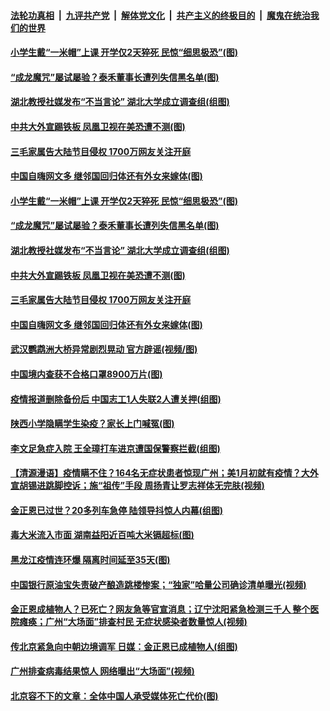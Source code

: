 ####  [法轮功真相](../../../../basic/blob/master/README.md?t=04272301) &nbsp;|&nbsp; [九评共产党](../../../../9ping.md/blob/master/README.md?t=04272301) &nbsp;|&nbsp; [解体党文化](../../../../jtdwh.md/blob/master/README.md?t=04272301)  &nbsp;|&nbsp; [共产主义的终极目的](../../../../gczydzjmd.md/blob/master/README.md?t=04272301) &nbsp;|&nbsp; [魔鬼在统治我们的世界](../../../../mgztzwmdsj.md/blob/master/README.md?t=04272301) 

#### [小学生戴“一米帽”上课 开学仅2天猝死 民惊“细思极恐”(图)](../pages/p1/931307.md?t=04272301) 

#### [“成龙魔咒”屡试屡验？泰禾董事长遭列失信黑名单(图)](../pages/p1/931303.md?t=04272301) 

#### [湖北教授社媒发布“不当言论” 湖北大学成立调查组(组图)](../pages/p1/931266.md?t=04272301) 

#### [中共大外宣踢铁板 凤凰卫视在美恐遭不测(图)](../pages/p1/931263.md?t=04272301) 

#### [三毛家属告大陆节目侵权 1700万网友关注开庭](../pages/p1/931230.md?t=04272301) 

#### [中国自嗨网文多 继邻国回归体还有外女来嫁体(图)](../pages/p1/931229.md?t=04272301) 

#### [小学生戴“一米帽”上课 开学仅2天猝死 民惊“细思极恐”(图)](../pages/p1/931307.md?t=04272301) 

#### [“成龙魔咒”屡试屡验？泰禾董事长遭列失信黑名单(图)](../pages/p1/931303.md?t=04272301) 

#### [湖北教授社媒发布“不当言论” 湖北大学成立调查组(组图)](../pages/p1/931266.md?t=04272301) 

#### [中共大外宣踢铁板 凤凰卫视在美恐遭不测(图)](../pages/p1/931263.md?t=04272301) 

#### [三毛家属告大陆节目侵权 1700万网友关注开庭](../pages/p1/931230.md?t=04272301) 

#### [中国自嗨网文多 继邻国回归体还有外女来嫁体(图)](../pages/p1/931229.md?t=04272301) 

#### [武汉鹦鹉洲大桥异常剧烈晃动 官方辟谣(视频/图)](../pages/p1/931228.md?t=04272301) 

#### [中国境内查获不合格口罩8900万片(图)](../pages/p1/931199.md?t=04272301) 

#### [疫情报道删除备份后 中国志工1人失联2人遭关押(组图)](../pages/p1/931168.md?t=04272301) 

#### [陕西小学隐瞒学生染疫？家长上门喊冤(图)](../pages/p1/931219.md?t=04272301) 

#### [李文足急症入院 王全璋打车进京遭国保警察拦截(组图)](../pages/p1/931202.md?t=04272301) 

#### [【清源漫语】疫情瞒不住？164名无症状患者惊现广州；美1月初就有疫情？大外宣胡锡进跳脚控诉；施“祖传”手段 周扬青让罗志祥体无完肤(视频)](../pages/p1/931094.md?t=04272301) 

#### [金正恩已过世？20多列车急停 陆领导抖惊人内幕(组图)](../pages/p1/931098.md?t=04272301) 

#### [毒大米流入市面 湖南益阳近百吨大米镉超标(图)](../pages/p1/931092.md?t=04272301) 

#### [黑龙江疫情连环爆 隔离时间延至35天(图)](../pages/p1/931099.md?t=04272301) 

#### [中国银行原油宝失责破产酿造跳楼惨案；“独家”哈量公司确诊清单曝光(视频)](../pages/p1/931087.md?t=04272301) 

#### [金正恩成植物人？已死亡？网友急等官宣消息；辽宁沈阳紧急检测三千人 整个医院瘫痪；广州“大场面”排查村民 无症状感染者数量惊人(视频)](../pages/p1/931072.md?t=04272301) 

#### [传北京紧急向中朝边境调军 日媒：金正恩已成植物人(组图)](../pages/p1/931046.md?t=04272301) 

#### [广州排查病毒结果惊人 网络曝出“大场面”(视频)](../pages/p1/931033.md?t=04272301) 

#### [北京容不下的文章：全体中国人承受媒体死亡代价(图)](../pages/p1/930957.md?t=04272301) 

